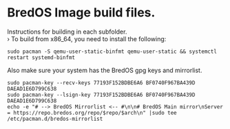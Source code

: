 # BredOS Image build files.

Instructions for building in each subfolder.</br>›
To build from x86_64, you need to install the following:
```
sudo pacman -S qemu-user-static-binfmt qemu-user-static && systemctl restart systemd-binfmt
```
Also make sure your system has the BredOS gpg keys and mirrorlist.
```
sudo pacman-key --recv-keys 77193F152BDBE6A6 BF0740F967BA439D DAEAD1E6D799C638
sudo pacman-key --lsign-key 77193F152BDBE6A6 BF0740F967BA439D DAEAD1E6D799C638
echo -e "# --> BredOS Mirrorlist <-- #\n\n# BredOS Main mirror\nServer = https://repo.bredos.org/repo/$repo/$arch\n" |sudo tee /etc/pacman.d/bredos-mirrorlist
```
